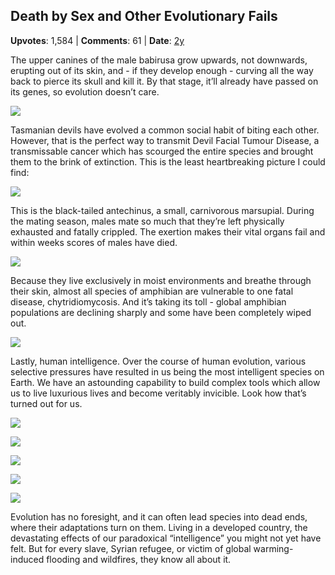 ## Death by Sex and Other Evolutionary Fails
    
**Upvotes**: 1,584 | **Comments**: 61 | **Date**: [2y](https://www.quora.com/Whats-an-example-of-evolution-that-should-not-have-taken-place-bad-evolution/answer/Gary-Meaney)

The upper canines of the male babirusa grow upwards, not downwards, erupting out of its skin, and - if they develop enough - curving all the way back to pierce its skull and kill it. By that stage, it’ll already have passed on its genes, so evolution doesn’t care.

![](https://qph.fs.quoracdn.net/main-qimg-14d0ece05fcad857b7b53244d2107340-lq)

Tasmanian devils have evolved a common social habit of biting each other. However, that is the perfect way to transmit Devil Facial Tumour Disease, a transmissable cancer which has scourged the entire species and brought them to the brink of extinction. This is the least heartbreaking picture I could find:

![](https://qph.fs.quoracdn.net/main-qimg-0ffe9f85edcd32d4dca2869f5fd80d15-lq)

This is the black-tailed antechinus, a small, carnivorous marsupial. During the mating season, males mate so much that they’re left physically exhausted and fatally crippled. The exertion makes their vital organs fail and within weeks scores of males have died.

![](https://qph.fs.quoracdn.net/main-qimg-bb0f03c88bc67ae9f8140ebb2e598f66-lq)

Because they live exclusively in moist environments and breathe through their skin, almost all species of amphibian are vulnerable to one fatal disease, chytridiomycosis. And it’s taking its toll - global amphibian populations are declining sharply and some have been completely wiped out.

![](https://qph.fs.quoracdn.net/main-qimg-1c082183c1406594c3d15c37fa6d192d-lq)

Lastly, human intelligence. Over the course of human evolution, various selective pressures have resulted in us being the most intelligent species on Earth. We have an astounding capability to build complex tools which allow us to live luxurious lives and become veritably invicible. Look how that’s turned out for us.

![](https://qph.fs.quoracdn.net/main-qimg-d22e83b69f1054ffdc92478fa7bfffdf-lq)

![](https://qph.fs.quoracdn.net/main-qimg-bb80aaf0dbdbb62a231fa88fb20fcff1-lq)

![](https://qph.fs.quoracdn.net/main-qimg-3804e943fa39643982f50b4e8f8d74c4-lq)

![](https://qph.fs.quoracdn.net/main-qimg-4d28c1eb63cc18044e210abdc4bbe73c-lq)

![](https://qph.fs.quoracdn.net/main-qimg-c67ad834c74495bcd97abfe6990f6b6b-lq)

Evolution has no foresight, and it can often lead species into dead ends, where their adaptations turn on them. Living in a developed country, the devastating effects of our paradoxical “intelligence” you might not yet have felt. But for every slave, Syrian refugee, or victim of global warming-induced flooding and wildfires, they know all about it.

